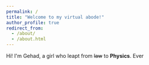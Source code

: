 ```yaml
---
permalink: /
title: "Welcome to my virtual abode!"
author_profile: true
redirect_from: 
  - /about/
  - /about.html
---
```


Hi! I'm Gehad, a girl who leapt from ~~law~~ to **Physics**. Ever